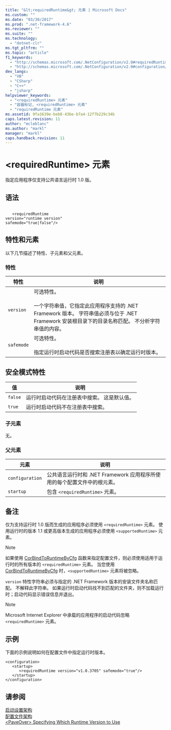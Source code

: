 ```yaml
---
title: "&lt;requiredRuntime&gt; 元素 | Microsoft Docs"
ms.custom: ""
ms.date: "03/30/2017"
ms.prod: ".net-framework-4.6"
ms.reviewer: ""
ms.suite: ""
ms.technology: 
  - "dotnet-clr"
ms.tgt_pltfrm: ""
ms.topic: "article"
f1_keywords: 
  - "http://schemas.microsoft.com/.NetConfiguration/v2.0#requiredRuntime"
  - "http://schemas.microsoft.com/.NetConfiguration/v2.0#configuration/startup/requiredRuntime"
dev_langs: 
  - "VB"
  - "CSharp"
  - "C++"
  - "jsharp"
helpviewer_keywords: 
  - "<requiredRuntime> 元素"
  - "容器标记, <requiredRuntime> 元素"
  - "requiredRuntime 元素"
ms.assetid: 9fa1639e-beb8-43be-b7a4-12f7b229c34b
caps.latest.revision: 11
author: "mcleblanc"
ms.author: "markl"
manager: "markl"
caps.handback.revision: 11
---
```

# &lt;requiredRuntime&gt; 元素
指定应用程序仅支持公共语言运行时 1.0 版。  
  
## 语法  
  
```  
  
   <requiredRuntime    
version="runtime version"  
safemode="true|false"/>  
```  
  
## 特性和元素  
 以下几节描述了特性、子元素和父元素。  
  
### 特性  
  
|特性|说明|  
|--------|--------|  
|`version`|可选特性。<br /><br /> 一个字符串值，它指定此应用程序支持的 .NET Framework 版本。  字符串值必须与位于 .NET Framework 安装根目录下的目录名称匹配。  不分析字符串值的内容。|  
|`safemode`|可选特性。<br /><br /> 指定运行时启动代码是否搜索注册表以确定运行时版本。|  
  
## 安全模式特性  
  
|值|说明|  
|-------|--------|  
|`false`|运行时启动代码在注册表中搜索。  这是默认值。|  
|`true`|运行时启动代码不在注册表中搜索。|  
  
### 子元素  
 无。  
  
### 父元素  
  
|元素|说明|  
|--------|--------|  
|`configuration`|公共语言运行时和 .NET Framework 应用程序所使用的每个配置文件中的根元素。|  
|`startup`|包含 `<requiredRuntime>` 元素。|  
  
## 备注  
 仅为支持运行时 1.0 版而生成的应用程序必须使用 `<requiredRuntime>` 元素。  使用运行时的版本 1.1 或更高版本生成的应用程序必须使用 `<supportedRuntime>` 元素。  
  
> [!NOTE]
>  如果使用 [CorBindToRuntimeByCfg](../../../../../ocs/framework/unmanaged-api/hosting/corbindtoruntimebycfg-function.md) 函数来指定配置文件，则必须使用适用于运行时的所有版本的 `<requiredRuntime>` 元素。  当您使用 [CorBindToRuntimeByCfg](../../../../../ocs/framework/unmanaged-api/hosting/corbindtoruntimebycfg-function.md) 时，`<supportedRuntime>` 元素将被忽略。  
  
 `version` 特性字符串必须与指定的 .NET Framework 版本的安装文件夹名称匹配。  不解释此字符串。  如果运行时启动代码找不到匹配的文件夹，则不加载运行时；启动代码显示错误信息并退出。  
  
> [!NOTE]
>  Microsoft Internet Explorer 中承载的应用程序的启动代码忽略 `<requiredRuntime>` 元素。  
  
## 示例  
 下面的示例说明如何在配置文件中指定运行时版本。  
  
```  
<configuration>  
   <startup>  
      <requiredRuntime version="v1.0.3705" safemode="true"/>  
   </startup>  
</configuration>  
```  
  
## 请参阅  
 [启动设置架构](../../../../../docs/framework/configure-apps/file-schema/startup/index.md)   
 [配置文件架构](../../../../../docs/framework/configure-apps/file-schema/index.md)   
 [\<PaveOver\> Specifying Which Runtime Version to Use](http://msdn.microsoft.com/zh-cn/c376208d-980d-42b4-865b-fbe0d9cc97c2)